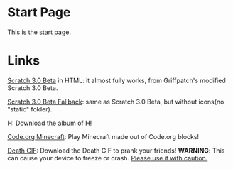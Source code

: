 <html>
   <head>
   </head>
   <body>
     <h1>Start Page</h1>
      <p>
         This is the start page.
      </p>
     <h1>Links</h1>
      <p>
          <a href="/Scratch 3.0 Beta/Scratch 3.0 Beta.html">Scratch 3.0 Beta</a> in HTML: it
          almost fully works, from Griffpatch's
          modified Scratch 3.0 Beta.
      </p>
      <p>
          <a href="/Scratch 3.0 Beta Fallback/Scratch 3.0 Beta.html">Scratch 3.0 Beta Fallback</a>:
          same as Scratch 3.0 Beta, but without icons(no "static" folder). 
      </p>
      <p>
         <a href="/h.zip">H</a>: Download the album of H!
      </p>
      <p>
         <a href="https://studio.code.org/c/2178019603">Code.org Minecraft</a>: Play Minecraft made out of Code.org blocks!
      </p>
      <p>
         <a href="death.zip">Death GIF</a>: Download the Death GIF to prank your friends!
         <b>WARNING</b>: This can cause your device to freeze or crash. <u>Please use it with caution.</u>
      </p>
   </body>
</html>
